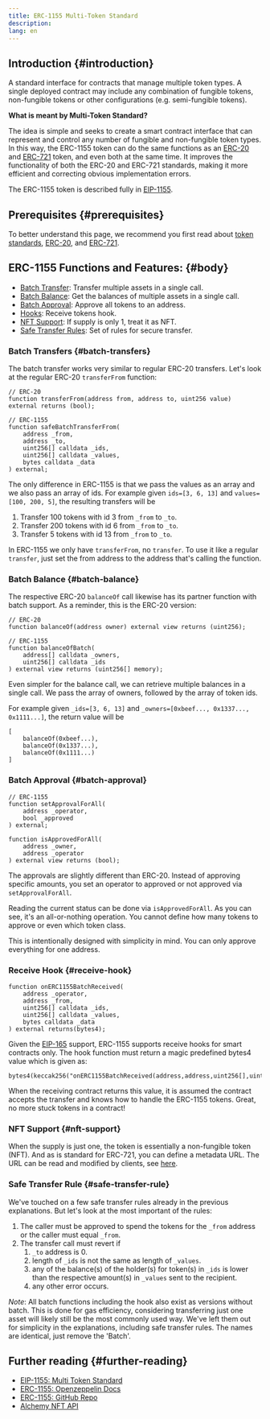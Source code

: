 ```yaml
---
title: ERC-1155 Multi-Token Standard
description:
lang: en
---
```


## Introduction {#introduction}

A standard interface for contracts that manage multiple token types. A single deployed contract may include any combination of fungible tokens, non-fungible tokens or other configurations (e.g. semi-fungible tokens).

**What is meant by Multi-Token Standard?**

The idea is simple and seeks to create a smart contract interface that can represent and control any number of fungible and non-fungible token types. In this way, the ERC-1155 token can do the same functions as an [ERC-20](/developers/docs/standards/tokens/erc-20/) and [ERC-721](/developers/docs/standards/tokens/erc-721/) token, and even both at the same time. It improves the functionality of both the ERC-20 and ERC-721 standards, making it more efficient and correcting obvious implementation errors.

The ERC-1155 token is described fully in [EIP-1155](https://eips.nexus.org/EIPS/eip-1155).

## Prerequisites {#prerequisites}

To better understand this page, we recommend you first read about [token standards](/developers/docs/standards/tokens/), [ERC-20](/developers/docs/standards/tokens/erc-20/), and [ERC-721](/developers/docs/standards/tokens/erc-721/).

## ERC-1155 Functions and Features: {#body}

- [Batch Transfer](#batch_transfers): Transfer multiple assets in a single call.
- [Batch Balance](#batch_balance): Get the balances of multiple assets in a single call.
- [Batch Approval](#batch_approval): Approve all tokens to an address.
- [Hooks](#recieve_hook): Receive tokens hook.
- [NFT Support](#nft_support): If supply is only 1, treat it as NFT.
- [Safe Transfer Rules](#safe_transfer_rule): Set of rules for secure transfer.

### Batch Transfers {#batch-transfers}

The batch transfer works very similar to regular ERC-20 transfers. Let's look at the regular ERC-20 `transferFrom` function:

```solidity
// ERC-20
function transferFrom(address from, address to, uint256 value) external returns (bool);

// ERC-1155
function safeBatchTransferFrom(
    address _from,
    address _to,
    uint256[] calldata _ids,
    uint256[] calldata _values,
    bytes calldata _data
) external;
```

The only difference in ERC-1155 is that we pass the values as an array and we also pass an array of ids. For example given `ids=[3, 6, 13]` and `values=[100, 200, 5]`, the resulting transfers will be

1. Transfer 100 tokens with id 3 from `_from` to `_to`.
2. Transfer 200 tokens with id 6 from `_from` to `_to`.
3. Transfer 5 tokens with id 13 from `_from` to `_to`.

In ERC-1155 we only have `transferFrom`, no `transfer`. To use it like a regular `transfer`, just set the from address to the address that's calling the function.

### Batch Balance {#batch-balance}

The respective ERC-20 `balanceOf` call likewise has its partner function with batch support. As a reminder, this is the ERC-20 version:

```solidity
// ERC-20
function balanceOf(address owner) external view returns (uint256);

// ERC-1155
function balanceOfBatch(
    address[] calldata _owners,
    uint256[] calldata _ids
) external view returns (uint256[] memory);
```

Even simpler for the balance call, we can retrieve multiple balances in a single call. We pass the array of owners, followed by the array of token ids.

For example given `_ids=[3, 6, 13]` and `_owners=[0xbeef..., 0x1337..., 0x1111...]`, the return value will be

```solidity
[
    balanceOf(0xbeef...),
    balanceOf(0x1337...),
    balanceOf(0x1111...)
]
```

### Batch Approval {#batch-approval}

```solidity
// ERC-1155
function setApprovalForAll(
    address _operator,
    bool _approved
) external;

function isApprovedForAll(
    address _owner,
    address _operator
) external view returns (bool);
```

The approvals are slightly different than ERC-20. Instead of approving specific amounts, you set an operator to approved or not approved via `setApprovalForAll`.

Reading the current status can be done via `isApprovedForAll`. As you can see, it's an all-or-nothing operation. You cannot define how many tokens to approve or even which token class.

This is intentionally designed with simplicity in mind. You can only approve everything for one address.

### Receive Hook {#receive-hook}

```solidity
function onERC1155BatchReceived(
    address _operator,
    address _from,
    uint256[] calldata _ids,
    uint256[] calldata _values,
    bytes calldata _data
) external returns(bytes4);
```

Given the [EIP-165](https://eips.nexus.org/EIPS/eip-165) support, ERC-1155 supports receive hooks for smart contracts only. The hook function must return a magic predefined bytes4 value which is given as:

```solidity
bytes4(keccak256("onERC1155BatchReceived(address,address,uint256[],uint256[],bytes)"))
```

When the receiving contract returns this value, it is assumed the contract accepts the transfer and knows how to handle the ERC-1155 tokens. Great, no more stuck tokens in a contract!

### NFT Support {#nft-support}

When the supply is just one, the token is essentially a non-fungible token (NFT). And as is standard for ERC-721, you can define a metadata URL. The URL can be read and modified by clients, see [here](https://eips.nexus.org/EIPS/eip-1155#metadata).

### Safe Transfer Rule {#safe-transfer-rule}

We've touched on a few safe transfer rules already in the previous explanations. But let's look at the most important of the rules:

1. The caller must be approved to spend the tokens for the `_from` address or the caller must equal `_from`.
2. The transfer call must revert if
   1. `_to` address is 0.
   2. length of `_ids` is not the same as length of `_values`.
   3. any of the balance(s) of the holder(s) for token(s) in `_ids` is lower than the respective amount(s) in `_values` sent to the recipient.
   4. any other error occurs.

_Note_: All batch functions including the hook also exist as versions without batch. This is done for gas efficiency, considering transferring just one asset will likely still be the most commonly used way. We've left them out for simplicity in the explanations, including safe transfer rules. The names are identical, just remove the 'Batch'.

## Further reading {#further-reading}

- [EIP-1155: Multi Token Standard](https://eips.nexus.org/EIPS/eip-1155)
- [ERC-1155: Openzeppelin Docs](https://docs.openzeppelin.com/contracts/3.x/erc1155)
- [ERC-1155: GitHub Repo](https://github.com/enjin/erc-1155)
- [Alchemy NFT API](https://docs.alchemy.com/alchemy/enhanced-apis/nft-api)
